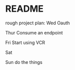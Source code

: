 # README

rough project plan:
Wed
Oauth

Thur
Consume an endpoint

Fri
Start using VCR

Sat

Sun
do the things
